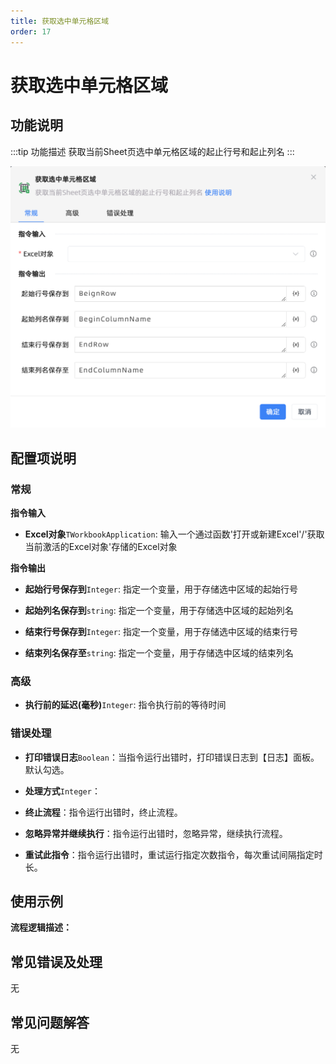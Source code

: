 ```yaml
---
title: 获取选中单元格区域
order: 17
---
```


# 获取选中单元格区域

## 功能说明

:::tip 功能描述
获取当前Sheet页选中单元格区域的起止行号和起止列名
:::

![获取选中单元格区域](../../../../assets/获取选中单元格区域_command.png)

## 配置项说明

### 常规

**指令输入**

- **Excel对象**`TWorkbookApplication`: 输入一个通过函数'打开或新建Excel'/'获取当前激活的Excel对象'存储的Excel对象


**指令输出**

- **起始行号保存到**`Integer`: 指定一个变量，用于存储选中区域的起始行号

- **起始列名保存到**`string`: 指定一个变量，用于存储选中区域的起始列名

- **结束行号保存到**`Integer`: 指定一个变量，用于存储选中区域的结束行号

- **结束列名保存至**`string`: 指定一个变量，用于存储选中区域的结束列名

### 高级

- **执行前的延迟(毫秒)**`Integer`: 指令执行前的等待时间

### 错误处理

- **打印错误日志**`Boolean`：当指令运行出错时，打印错误日志到【日志】面板。默认勾选。

- **处理方式**`Integer`：

 - **终止流程**：指令运行出错时，终止流程。

 - **忽略异常并继续执行**：指令运行出错时，忽略异常，继续执行流程。

 - **重试此指令**：指令运行出错时，重试运行指定次数指令，每次重试间隔指定时长。

## 使用示例

**流程逻辑描述：** 

## 常见错误及处理

无

## 常见问题解答

无

